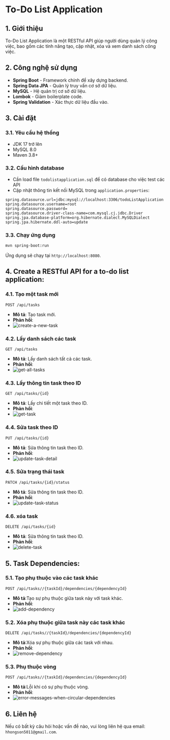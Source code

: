 # To-Do List Application

## 1. Giới thiệu
To-Do List Application là một RESTful API giúp người dùng quản lý công việc, bao gồm các tính năng tạo, cập nhật, xóa và xem danh sách công việc.

## 2. Công nghệ sử dụng
- **Spring Boot** - Framework chính để xây dựng backend.
- **Spring Data JPA** - Quản lý truy vấn cơ sở dữ liệu.
- **MySQL** - Hệ quản trị cơ sở dữ liệu.
- **Lombok** - Giảm boilerplate code.
- **Spring Validation** - Xác thực dữ liệu đầu vào.

## 3. Cài đặt
### 3.1. Yêu cầu hệ thống
- JDK 17 trở lên
- MySQL 8.0
- Maven 3.8+

### 3.2. Cấu hình database
- Cần load file `todolistapplication.sql` để có database cho việc test các API
- Cập nhật thông tin kết nối MySQL trong `application.properties`:
```properties
spring.datasource.url=jdbc:mysql://localhost:3306/todoListApplication
spring.datasource.username=root
spring.datasource.password=
spring.datasource.driver-class-name=com.mysql.cj.jdbc.Driver
spring.jpa.database-platform=org.hibernate.dialect.MySQLDialect
spring.jpa.hibernate.ddl-auto=update
```

### 3.3. Chạy ứng dụng
```sh
mvn spring-boot:run
```
Ứng dụng sẽ chạy tại `http://localhost:8080`.


## 4. Create a RESTful API for a to-do list application:
### 4.1. Tạo một task mới
```http
POST /api/tasks
```
- **Mô tả**: Tạo task mới.
- **Phản hồi**:
- ![create-a-new-task](https://github.com/huynhhongson/img-todo-list-application/blob/main/create-new-task.png)
### 4.2. Lấy danh sách các task
```http
GET /api/tasks
```
- **Mô tả**: Lấy danh sách tất cả các task.
- **Phản hồi**:
- ![get-all-tasks](https://github.com/huynhhongson/img-todo-list-application/blob/main/get-all-tasks.png)
### 4.3. Lấy thông tin task theo ID
```http
GET /api/tasks/{id}
```
- **Mô tả**: Lấy chi tiết một task theo ID.
- **Phản hồi**:
- ![get-task](https://github.com/huynhhongson/img-todo-list-application/blob/main/get-task.png)

### 4.4. Sửa task theo ID
```http
PUT /api/tasks/{id}
```
- **Mô tả**: Sửa thông tin task theo ID.
- **Phản hồi**:
- ![update-task-detail](https://github.com/huynhhongson/img-todo-list-application/blob/main/update-task-detail.png)
### 4.5. Sửa trạng thái task
```http
PATCH /api/tasks/{id}/status
```
- **Mô tả**: Sửa thông tin task theo ID.
- **Phản hồi**:
- ![update-task-status](https://github.com/huynhhongson/img-todo-list-application/blob/main/update-task-status.png)
### 4.6. xóa task
```http
DELETE /api/tasks/{id}
```
- **Mô tả**: Sửa thông tin task theo ID.
- **Phản hồi**:
- ![delete-task](https://github.com/huynhhongson/img-todo-list-application/blob/main/delete-task.png)


## 5. Task Dependencies:

### 5.1. Tạo phụ thuộc vào các task khác
```http
POST /api/tasks//{taskId}/dependencies/{dependencyId}
```
- **Mô tả**:Tạo sự phụ thuộc giữa task này với task khác.
- **Phản hồi**:
- ![add-dependency](https://github.com/huynhhongson/img-todo-list-application/blob/main/add-dependency.png)

### 5.2. Xóa phụ thuộc giữa task này các task khác
```http
DELETE /api/tasks//{taskId}/dependencies/{dependencyId}
```
- **Mô tả**:Xóa sự phụ thuộc giữa các task với nhau.
- **Phản hồi**:
- ![remove-dependency](https://github.com/huynhhongson/img-todo-list-application/blob/main/remove-dependency.png)

### 5.3. Phụ thuộc vòng
```http
POST /api/tasks//{taskId}/dependencies/{dependencyId}
```
- **Mô tả**:Lỗi khi có sự phụ thuộc vòng.
- **Phản hồi**:
- ![error-messages-when-circular-dependencies](https://github.com/huynhhongson/img-todo-list-application/blob/main/error-messages-when-circular-dependencies.png)

## 6. Liên hệ
Nếu có bất kỳ câu hỏi hoặc vấn đề nào, vui lòng liên hệ qua email: `hhongson5011@gmail.com`.

